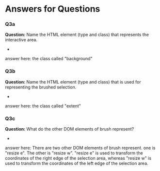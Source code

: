 # Answers for Questions

### Q3a
**Question:** Name the HTML element (type and class) that represents the interactive area.

-
answer here: the class called "background"

### Q3b
**Question:** Name the HTML element (type and class) that is used for representing the brushed selection.

-
answer here: the class called "extent"

### Q3c
**Question:** What do the other DOM elements of brush represent? 

-
answer here: There are two other DOM elements of brush represent. one is "resize e". The other is "resize w". "resize e" is used to transform the coordinates of the right edge of the selection area, whereas "resize w" is used to transform the coordinates of the left edge of the selection area.

